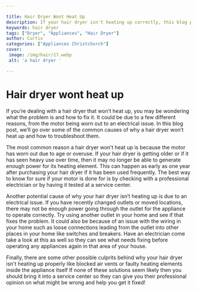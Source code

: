 ```yaml
---

title: Hair Dryer Wont Heat Up
description: If your hair dryer isn't heating up correctly, this blog post will discuss the common causes and how to troubleshoot them. Read on to find out more!
keywords: hair dryer
tags: ["Dryer", "Appliances", "Hair Dryer"]
author: Curtis
categories: ["Appliances Christchurch"]
cover: 
 image: /img/hair/17.webp
 alt: 'a hair dryer '

---
```


# Hair dryer wont heat up

If you’re dealing with a hair dryer that won’t heat up, you may be wondering what the problem is and how to fix it. It could be due to a few different reasons, from the motor being worn out to an electrical issue. In this blog post, we’ll go over some of the common causes of why a hair dryer won’t heat up and how to troubleshoot them. 

The most common reason a hair dryer won’t heat up is because the motor has worn out due to age or overuse. If your hair dryer is getting older or if it has seen heavy use over time, then it may no longer be able to generate enough power for its heating element. This can happen as early as one year after purchasing your hair dryer if it has been used frequently. The best way to know for sure if your motor is done for is by checking with a professional electrician or by having it tested at a service center. 

Another potential cause of why your hair dryer isn’t heating up is due to an electrical issue. If you have recently changed outlets or moved locations, there may not be enough power going through the outlet for the appliance to operate correctly. Try using another outlet in your home and see if that fixes the problem. It could also be because of an issue with the wiring in your home such as loose connections leading from the outlet into other places in your home like switches and breakers. Have an electrician come take a look at this as well so they can see what needs fixing before operating any appliances again in that area of your house. 

Finally, there are some other possible culprits behind why your hair dryer isn't heating up properly like blocked air vents or faulty heating elements inside the appliance itself If none of these solutions seem likely then you should bring it into a service center so they can give you their professional opinion on what might be wrong and help you get it fixed!